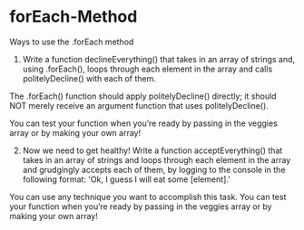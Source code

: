 # forEach-Method
Ways to use the .forEach method

1. Write a function declineEverything() that takes in an array of strings and, using .forEach(), loops through each element in the array and calls politelyDecline() with each of them.

The .forEach() function should apply politelyDecline() directly; it should NOT merely receive an argument function that uses politelyDecline().

You can test your function when you’re ready by passing in the veggies array or by making your own array!

2. Now we need to get healthy! Write a function acceptEverything() that takes in an array of strings and loops through each element in the array and grudgingly accepts each of them, by logging to the console in the following format: 'Ok, I guess I will eat some [element].'

You can use any technique you want to accomplish this task. You can test your function when you’re ready by passing in the veggies array or by making your own array!
